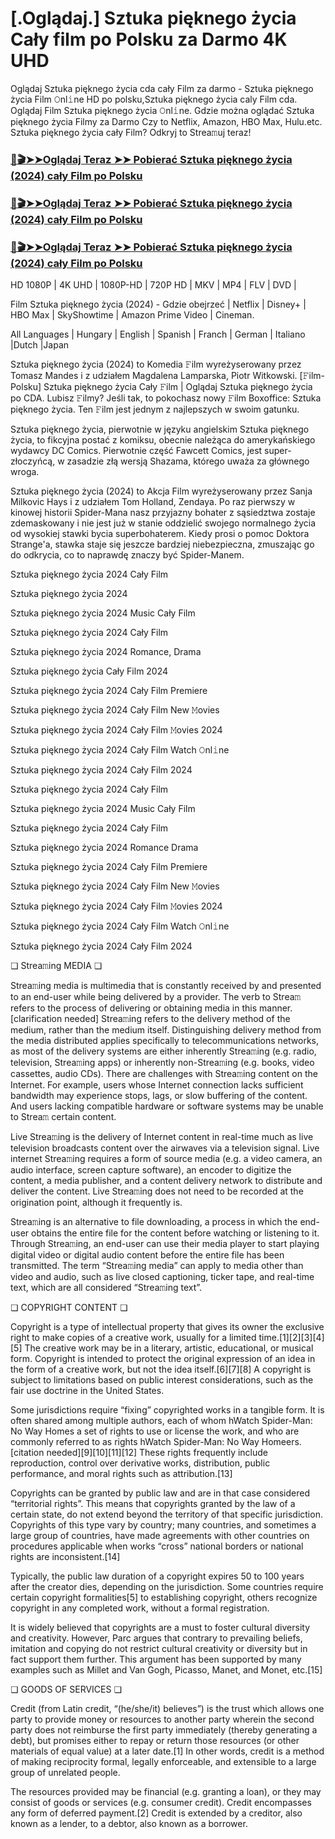 # [.Oglądaj.] Sztuka pięknego życia Cały film po Polsku za Darmo 4K UHD

Oglądaj Sztuka pięknego życia cda cały Film za darmo - Sztuka pięknego życia Film 𝙾nl𝚒ne HD po polsku,Sztuka pięknego życia caly Film cda. Oglądaj Film Sztuka pięknego życia 𝙾nl𝚒ne. Gdzie można oglądać Sztuka pięknego życia Filmy za Darmo Czy to Netflix, Amazon, HBO Max, Hulu.etc. Sztuka pięknego życia cały Film? Odkryj to Strea𝚖uj teraz!

### [📀🎬➤➤Oglądaj Teraz ➤➤ Pobierać Sztuka pięknego życia (2024) cały Film po Polsku](https://love-4k.com/pl/movie/1100099/we-live-in-time-gitcodepl)

### [📀🎬➤➤Oglądaj Teraz ➤➤ Pobierać Sztuka pięknego życia (2024) cały Film po Polsku](https://love-4k.com/pl/movie/1100099/we-live-in-time-gitcodepl)

### [📀🎬➤➤Oglądaj Teraz ➤➤ Pobierać Sztuka pięknego życia (2024) cały Film po Polsku](https://love-4k.com/pl/movie/1100099/we-live-in-time-gitcodepl)

HD 1080P | 4K UHD | 1080P-HD | 720P HD | MKV | MP4 | FLV | DVD |

Film Sztuka pięknego życia (2024) - Gdzie obejrzeć | Netflix | Disney+ | HBO Max | SkyShowtime | Amazon Prime Video | Cineman.

All Languages | Hungary | English | Spanish | Franch | German | Italiano |Dutch |Japan

Sztuka pięknego życia (2024) to Komedia 𝙵ilm wyreżyserowany przez Tomasz Mandes i z udziałem Magdalena Lamparska, Piotr Witkowski. [𝙵ilm-Polsku] Sztuka pięknego życia Cały 𝙵ilm | Oglądaj Sztuka pięknego życia  po CDA. Lubisz 𝙵ilmy? Jeśli tak, to pokochasz nowy 𝙵ilm Boxoffice: Sztuka pięknego życia. Ten 𝙵ilm jest jednym z najlepszych w swoim gatunku.

Sztuka pięknego życia, pierwotnie w języku angielskim Sztuka pięknego życia, to fikcyjna postać z komiksu, obecnie należąca do amerykańskiego wydawcy DC Comics. Pierwotnie część Fawcett Comics, jest super-złoczyńcą, w zasadzie złą wersją Shazama, którego uważa za głównego wroga.

Sztuka pięknego życia (2024) to Akcja Film wyreżyserowany przez Sanja Milkovic Hays i z udziałem Tom Holland, Zendaya. Po raz pierwszy w kinowej historii Spider-Mana nasz przyjazny bohater z sąsiedztwa zostaje zdemaskowany i nie jest już w stanie oddzielić swojego normalnego życia od wysokiej stawki bycia superbohaterem. Kiedy prosi o pomoc Doktora Strange'a, stawka staje się jeszcze bardziej niebezpieczna, zmuszając go do odkrycia, co to naprawdę znaczy być Spider-Manem.

Sztuka pięknego życia 2024 Cały Film

Sztuka pięknego życia 2024

Sztuka pięknego życia 2024 Music Cały Film

Sztuka pięknego życia 2024 Cały Film

Sztuka pięknego życia 2024 Romance, Drama

Sztuka pięknego życia Cały Film 2024

Sztuka pięknego życia 2024 Cały Film Premiere

Sztuka pięknego życia 2024 Cały Film New 𝙼ovies

Sztuka pięknego życia 2024 Cały Film 𝙼ovies 2024

Sztuka pięknego życia 2024 Cały Film Watch 𝙾nl𝚒ne

Sztuka pięknego życia 2024 Cały Film 2024

Sztuka pięknego życia 2024 Cały Film

Sztuka pięknego życia 2024 Music Cały Film

Sztuka pięknego życia 2024 Cały Film

Sztuka pięknego życia 2024 Romance Drama

Sztuka pięknego życia 2024 Cały Film Premiere

Sztuka pięknego życia 2024 Cały Film New 𝙼ovies

Sztuka pięknego życia 2024 Cały Film 𝙼ovies 2024

Sztuka pięknego życia 2024 Cały Film Watch 𝙾nl𝚒ne

Sztuka pięknego życia 2024 Cały Film 2024

❏ Strea𝚖ing MEDIA ❏

Strea𝚖ing media is multimedia that is constantly received by and presented to an end-user while being delivered by a provider. The verb to Strea𝚖 refers to the process of delivering or obtaining media in this manner.[clarification needed] Strea𝚖ing refers to the delivery method of the medium, rather than the medium itself. Distinguishing delivery method from the media distributed applies specifically to telecommunications networks, as most of the delivery systems are either inherently Strea𝚖ing (e.g. radio, television, Strea𝚖ing apps) or inherently non-Strea𝚖ing (e.g. books, video cassettes, audio CDs). There are challenges with Strea𝚖ing content on the Internet. For example, users whose Internet connection lacks sufficient bandwidth may experience stops, lags, or slow buffering of the content. And users lacking compatible hardware or software systems may be unable to Strea𝚖 certain content.

Live Strea𝚖ing is the delivery of Internet content in real-time much as live television broadcasts content over the airwaves via a television signal. Live internet Strea𝚖ing requires a form of source media (e.g. a video camera, an audio interface, screen capture software), an encoder to digitize the content, a media publisher, and a content delivery network to distribute and deliver the content. Live Strea𝚖ing does not need to be recorded at the origination point, although it frequently is.

Strea𝚖ing is an alternative to file downloading, a process in which the end-user obtains the entire file for the content before watching or listening to it. Through Strea𝚖ing, an end-user can use their media player to start playing digital video or digital audio content before the entire file has been transmitted. The term “Strea𝚖ing media” can apply to media other than video and audio, such as live closed captioning, ticker tape, and real-time text, which are all considered “Strea𝚖ing text”.

❏ COPYRIGHT CONTENT ❏

Copyright is a type of intellectual property that gives its owner the exclusive right to make copies of a creative work, usually for a limited time.[1][2][3][4][5] The creative work may be in a literary, artistic, educational, or musical form. Copyright is intended to protect the original expression of an idea in the form of a creative work, but not the idea itself.[6][7][8] A copyright is subject to limitations based on public interest considerations, such as the fair use doctrine in the United States.

Some jurisdictions require “fixing” copyrighted works in a tangible form. It is often shared among multiple authors, each of whom hWatch Spider-Man: No Way Homes a set of rights to use or license the work, and who are commonly referred to as rights hWatch Spider-Man: No Way Homeers.[citation needed][9][10][11][12] These rights frequently include reproduction, control over derivative works, distribution, public performance, and moral rights such as attribution.[13]

Copyrights can be granted by public law and are in that case considered “territorial rights”. This means that copyrights granted by the law of a certain state, do not extend beyond the territory of that specific jurisdiction. Copyrights of this type vary by country; many countries, and sometimes a large group of countries, have made agreements with other countries on procedures applicable when works “cross” national borders or national rights are inconsistent.[14]

Typically, the public law duration of a copyright expires 50 to 100 years after the creator dies, depending on the jurisdiction. Some countries require certain copyright formalities[5] to establishing copyright, others recognize copyright in any completed work, without a formal registration.

It is widely believed that copyrights are a must to foster cultural diversity and creativity. However, Parc argues that contrary to prevailing beliefs, imitation and copying do not restrict cultural creativity or diversity but in fact support them further. This argument has been supported by many examples such as Millet and Van Gogh, Picasso, Manet, and Monet, etc.[15]

❏ GOODS OF SERVICES ❏

Credit (from Latin credit, “(he/she/it) believes”) is the trust which allows one party to provide money or resources to another party wherein the second party does not reimburse the first party immediately (thereby generating a debt), but promises either to repay or return those resources (or other materials of equal value) at a later date.[1] In other words, credit is a method of making reciprocity formal, legally enforceable, and extensible to a large group of unrelated people.

The resources provided may be financial (e.g. granting a loan), or they may consist of goods or services (e.g. consumer credit). Credit encompasses any form of deferred payment.[2] Credit is extended by a creditor, also known as a lender, to a debtor, also known as a borrower.
